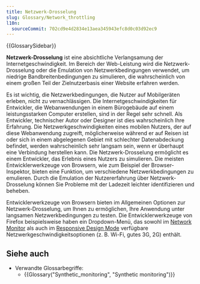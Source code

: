 ```yaml
---
title: Netzwerk-Drosselung
slug: Glossary/Network_throttling
l10n:
  sourceCommit: 702cd9e4d2834e13aea345943efc8d0c03d92ec9
---
```


{{GlossarySidebar}}

**Netzwerk-Drosselung** ist eine absichtliche Verlangsamung der Internetgeschwindigkeit. Im Bereich der Web-Leistung wird die Netzwerk-Drosselung oder die Emulation von Netzwerkbedingungen verwendet, um niedrige Bandbreitenbedingungen zu simulieren, die wahrscheinlich von einem großen Teil der Zielnutzerbasis einer Website erfahren werden.

Es ist wichtig, die Netzwerkbedingungen, die Nutzer auf Mobilgeräten erleben, nicht zu vernachlässigen. Die Internetgeschwindigkeiten für Entwickler, die Webanwendungen in einem Bürogebäude auf einem leistungsstarken Computer erstellen, sind in der Regel sehr schnell. Als Entwickler, technischer Autor oder Designer ist dies wahrscheinlich Ihre Erfahrung. Die Netzwerkgeschwindigkeiten eines mobilen Nutzers, der auf diese Webanwendung zugreift, möglicherweise während er auf Reisen ist oder sich in einem abgelegenen Gebiet mit schlechter Datenabdeckung befindet, werden wahrscheinlich sehr langsam sein, wenn er überhaupt eine Verbindung herstellen kann. Die Netzwerk-Drosselung ermöglicht es einem Entwickler, das Erlebnis eines Nutzers zu simulieren. Die meisten Entwicklerwerkzeuge von Browsern, wie zum Beispiel der Browser-Inspektor, bieten eine Funktion, um verschiedene Netzwerkbedingungen zu emulieren. Durch die Emulation der Nutzererfahrung über Netzwerk-Drosselung können Sie Probleme mit der Ladezeit leichter identifizieren und beheben.

Entwicklerwerkzeuge von Browsern bieten im Allgemeinen Optionen zur Netzwerk-Drosselung, um Ihnen zu ermöglichen, Ihre Anwendung unter langsamen Netzwerkbedingungen zu testen. Die Entwicklerwerkzeuge von Firefox beispielsweise haben ein Dropdown-Menü, das sowohl im [Network Monitor](https://firefox-source-docs.mozilla.org/devtools-user/network_monitor/index.html) als auch im [Responsive Design Mode](https://firefox-source-docs.mozilla.org/devtools-user/responsive_design_mode/index.html) verfügbare Netzwerkgeschwindigkeitsoptionen (z. B. Wi-Fi, gutes 3G, 2G) enthält.

## Siehe auch

- Verwandte Glossarbegriffe:
  - {{Glossary("Synthetic_monitoring", "Synthetic monitoring")}}

